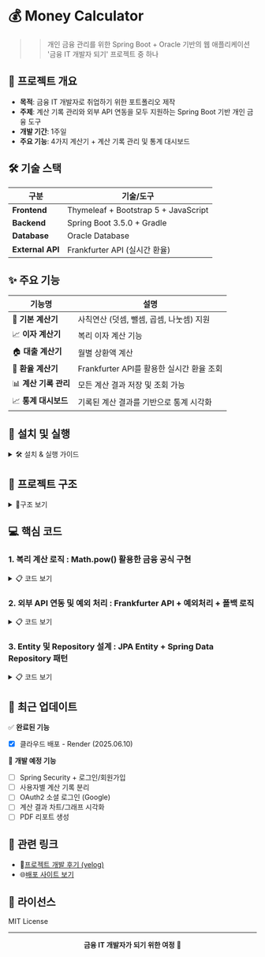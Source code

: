 # 💰 Money Calculator

> > 개인 금융 관리를 위한 Spring Boot + Oracle 기반의 웹 애플리케이션  
> '금융 IT 개발자 되기' 프로젝트 중 하나

## 🎯 프로젝트 개요

- **목적**: 금융 IT 개발자로 취업하기 위한 포트폴리오 제작
- **주제**: 계산 기록 관리와 외부 API 연동을 모두 지원하는 Spring Boot 기반 개인 금융 도구
- **개발 기간**: 1주일
- **주요 기능**: 4가지 계산기 + 계산 기록 관리 및 통계 대시보드

## 🛠️ 기술 스택

| 구분 | 기술/도구 |
|------|-----------|
| **Frontend** | Thymeleaf + Bootstrap 5 + JavaScript |
| **Backend** | Spring Boot 3.5.0 + Gradle |
| **Database** | Oracle Database |
| **External API** | Frankfurter API (실시간 환율) |

## ✨ 주요 기능

| 기능명 | 설명 |
|--------|------|
| 🧮 **기본 계산기** | 사칙연산 (덧셈, 뺄셈, 곱셈, 나눗셈) 지원 |
| 📈 **이자 계산기** | 복리 이자 계산 기능 |
| 🏠 **대출 계산기** | 월별 상환액 계산 |
| 💱 **환율 계산기** | Frankfurter API를 활용한 실시간 환율 조회 |
| 📊 **계산 기록 관리** | 모든 계산 결과 저장 및 조회 가능 |
| 📈 **통계 대시보드** | 기록된 계산 결과를 기반으로 통계 시각화 |

## 🚀 설치 및 실행

<details><summary>🛠️ 설치 & 실행 가이드</summary>
    
### 사전 요구사항
- Java 21
- Oracle Database
- Gradle

### 실행 방법
```bash
# 1. 저장소 클론
git clone https://github.com/Emily0814/money-calculator.git
cd money-calculator

# 2. 로컬 DB 설정 파일 생성
# src/main/resources/application-local.yml 파일을 생성하고 아래 내용 추가

# 3. 애플리케이션 실행
./gradlew bootRun

# 4. 브라우저에서 접속
http://localhost:8080
```
```yaml
# application-local.yml
spring:
  datasource:
    url: jdbc:oracle:thin:@localhost:1521/XEPDB1    # host:port/serviceName을 본인 환경에 맞게 수정
    username: calc                                  # Oracle DB 사용자명
    password: calc1234                              # Oracle DB 비밀번호
    driver-class-name: oracle.jdbc.OracleDriver
```

</details>

## 📁 프로젝트 구조
<details><summary>📘구조 보기</summary>
    
```java
src/main/java/com/ajaajas/calc/
├── CalcApplication.java
├── controller/
│   └── CalcController.java
├── service/
│   └── CalcService.java
├── entity/
│   └── CalculationHistory.java
└── repository/
    └── CalculationHistoryRepository.java

src/main/resources/
├── templates/
│   ├── fragments/
│   ├── calculator/
│   └── index.html
└── static/
    ├── css/
    └── js/
```
</details>

## 💻 핵심 코드

### 1. 복리 계산 로직 : Math.pow() 활용한 금융 공식 구현
<details><summary>📋 코드 보기</summary>
    
```java
public double calculateCompoundInterest(double principal, double rate, int years) {
    double result = principal * Math.pow(1 + rate/100, years);
    
    saveCalculationHistory("interest", 
        String.format("{\"principal\":%.2f,\"rate\":%.2f,\"years\":%d,\"type\":\"compound\"}", 
                     principal, rate, years),
        String.valueOf(result));
    
    return result;
}
```
</details>

### 2. 외부 API 연동 및 예외 처리 : Frankfurter API + 예외처리 + 폴백 로직
<details><summary>📋 코드 보기</summary>
    
```java
public double getExchangeRate(String fromCurrency, String toCurrency) {
    try {
        String url = "https://api.frankfurter.app/latest?from=" + fromCurrency + "&to=" + toCurrency;
        
        HttpURLConnection connection = (HttpURLConnection) new URL(url).openConnection();
        connection.setRequestMethod("GET");
        connection.setConnectTimeout(5000);
        connection.setReadTimeout(5000);
        
        BufferedReader reader = new BufferedReader(new InputStreamReader(connection.getInputStream()));
        StringBuilder response = new StringBuilder();
        String line;
        while ((line = reader.readLine()) != null) {
            response.append(line);
        }
        reader.close();
        
        JsonNode jsonNode = objectMapper.readTree(response.toString());
        JsonNode rates = jsonNode.get("rates");
        
        if (rates.has(toCurrency)) {
            return rates.get(toCurrency).asDouble();
        }
        
        throw new RuntimeException("지원하지 않는 통화: " + toCurrency);
        
    } catch (Exception e) {
        // API 실패 시 더미 데이터 사용
        if ("KRW".equals(fromCurrency) && "USD".equals(toCurrency)) {
            return 0.00073;
        } else if ("USD".equals(fromCurrency) && "KRW".equals(toCurrency)) {
            return 1381.4;
        }
        return 1.0; // 기본값
    }
}
```

</details>

### 3. Entity 및 Repository 설계 : JPA Entity + Spring Data Repository 패턴

<details><summary>📋 코드 보기</summary>
    
```java
@Entity
@Table(name = "calculation_history")
public class CalculationHistory {
    @Id
    @GeneratedValue(strategy = GenerationType.SEQUENCE, generator = "calc_seq")
    @SequenceGenerator(name = "calc_seq", sequenceName = "CALC_SEQ", allocationSize = 1)
    private Long id;
    
    @Column(name = "calc_type", nullable = false, length = 20)
    private String calcType;
    
    @Column(name = "input_data", length = 1000)
    private String inputData; // JSON 형태
    
    @Column(name = "result", nullable = false)
    private String result;
    
    @Column(name = "created_at", nullable = false)
    private LocalDateTime createdAt;
}

@Repository
public interface CalculationHistoryRepository extends JpaRepository<CalculationHistory, Long> {
    List<CalculationHistory> findByCalcTypeOrderByCreatedAtDesc(String calcType);
    List<CalculationHistory> findTop10ByOrderByCreatedAtDesc();
}
```

</details>

## 🔄 최근 업데이트

✅ **완료된 기능**
- [x] 클라우드 배포 - Render (2025.06.10)

🚧 **개발 예정 기능**
- [ ] Spring Security + 로그인/회원가입
- [ ] 사용자별 계산 기록 분리  
- [ ] OAuth2 소셜 로그인 (Google)
- [ ] 계산 결과 차트/그래프 시각화
- [ ] PDF 리포트 생성

## 🔗 관련 링크

- 📝[프로젝트 개발 후기 (velog)](https://velog.io/@ajaajas/금융IT-개발자되기-프로젝트-Spring-Boot-Oracle-DB-금융-계산기-프로젝트)
- 🌐[배포 사이트 보기](https://money-calculator-hdld.onrender.com)

## 📄 라이선스

MIT License

---

<div align="center">
  <strong>금융 IT 개발자가 되기 위한 여정</strong> 🚀
</div>
